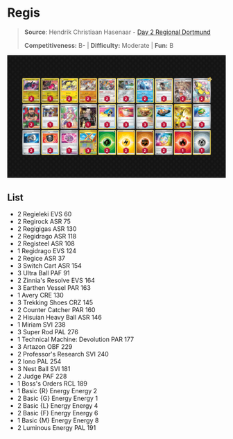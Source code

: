 # Regis

> **Source**: Hendrik Christiaan Hasenaar - [Day 2 Regional Dortmund](https://limitlesstcg.com/decks/list/10305)
> 
> **Competitiveness:** B- | **Difficulty:** Moderate | **Fun:** B

![decklist](../../!Images/Standard/09BST-PAF/Regis.PNG)

## List
* 2 Regieleki EVS 60
* 2 Regirock ASR 75
* 2 Regigigas ASR 130
* 2 Regidrago ASR 118
* 2 Registeel ASR 108
* 1 Regidrago EVS 124
* 2 Regice ASR 37
* 3 Switch Cart ASR 154
* 3 Ultra Ball PAF 91
* 2 Zinnia's Resolve EVS 164
* 3 Earthen Vessel PAR 163
* 1 Avery CRE 130
* 3 Trekking Shoes CRZ 145
* 2 Counter Catcher PAR 160
* 2 Hisuian Heavy Ball ASR 146
* 1 Miriam SVI 238
* 3 Super Rod PAL 276
* 1 Technical Machine: Devolution PAR 177
* 3 Artazon OBF 229
* 2 Professor's Research SVI 240
* 2 Iono PAL 254
* 3 Nest Ball SVI 181
* 2 Judge PAF 228
* 1 Boss's Orders RCL 189
* 1 Basic {R} Energy Energy 2
* 2 Basic {G} Energy Energy 1
* 2 Basic {L} Energy Energy 4
* 2 Basic {F} Energy Energy 6
* 1 Basic {M} Energy Energy 8
* 2 Luminous Energy PAL 191
